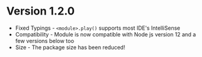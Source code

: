 # Version 1.2.0

- Fixed Typings - `<module>.play()` supports most IDE's IntelliSense
- Compatibility - Module is now compatible with Node js version 12 and a few versions below too
- Size - The package size has been reduced!